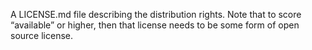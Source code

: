 A LICENSE.md file describing the distribution rights. Note that to score “available” or higher, then that license needs to be some form of open source license.



